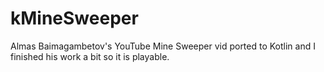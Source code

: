 # kMineSweeper
Almas Baimagambetov's YouTube Mine Sweeper vid ported to Kotlin and
I finished his work a bit so it is playable.
